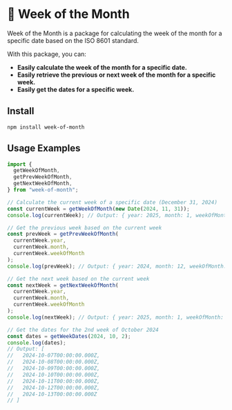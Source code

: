 # 📅 Week of the Month

Week of the Month is a package for calculating the week of the month for a specific date based on the ISO 8601 standard.<br/>

With this package, you can:

- **Easily calculate the week of the month for a specific date.**
- **Easily retrieve the previous or next week of the month for a specific week.**
- **Easily get the dates for a specific week.**

## Install

```
npm install week-of-month
```

## Usage Examples

```javascript
import {
  getWeekOfMonth,
  getPrevWeekOfMonth,
  getNextWeekOfMonth,
} from "week-of-month";

// Calculate the current week of a specific date (December 31, 2024)
const currentWeek = getWeekOfMonth(new Date(2024, 11, 31));
console.log(currentWeek); // Output: { year: 2025, month: 1, weekOfMonth: 1 }

// Get the previous week based on the current week
const prevWeek = getPrevWeekOfMonth(
  currentWeek.year,
  currentWeek.month,
  currentWeek.weekOfMonth
);
console.log(prevWeek); // Output: { year: 2024, month: 12, weekOfMonth: 4 }

// Get the next week based on the current week
const nextWeek = getNextWeekOfMonth(
  currentWeek.year,
  currentWeek.month,
  currentWeek.weekOfMonth
);
console.log(nextWeek); // Output: { year: 2025, month: 1, weekOfMonth: 2 }

// Get the dates for the 2nd week of October 2024
const dates = getWeekDates(2024, 10, 2);
console.log(dates);
// Output: [
//   2024-10-07T00:00:00.000Z,
//   2024-10-08T00:00:00.000Z,
//   2024-10-09T00:00:00.000Z,
//   2024-10-10T00:00:00.000Z,
//   2024-10-11T00:00:00.000Z,
//   2024-10-12T00:00:00.000Z,
//   2024-10-13T00:00:00.000Z
// ]
```

